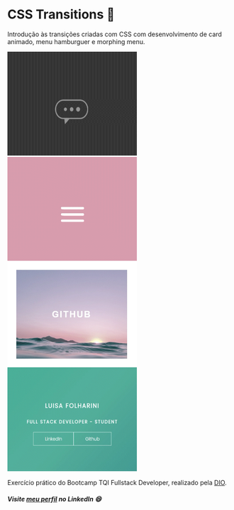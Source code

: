 # CSS Transitions 🤩
Introdução às transições criadas com CSS com desenvolvimento de card animado, menu hamburguer e morphing menu.

<img src="MyIcon.gif" height="234" width="292"> <img src="MyMenu.gif" height="234" width="292">  
<img src="MyCard.gif" height="234" width="292"> <img src="MyLinks.gif" height="234" width="292">

Exercício prático do Bootcamp TQI Fullstack Developer, realizado pela [DIO](https://www.dio.me/).

##### Visite [meu perfil](https://www.linkedin.com/in/luisafolharini/) no LinkedIn ​:smile:
